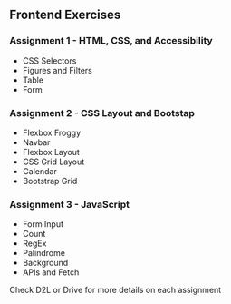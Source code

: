 ## Frontend Exercises

### Assignment 1 - HTML, CSS, and Accessibility

- CSS Selectors
- Figures and Filters
- Table
- Form

### Assignment 2 - CSS Layout and Bootstap

- Flexbox Froggy
- Navbar
- Flexbox Layout
- CSS Grid Layout
- Calendar
- Bootstrap Grid

### Assignment 3 - JavaScript

- Form Input
- Count
- RegEx
- Palindrome
- Background
- APIs and Fetch

Check D2L or Drive for more details on each assignment

